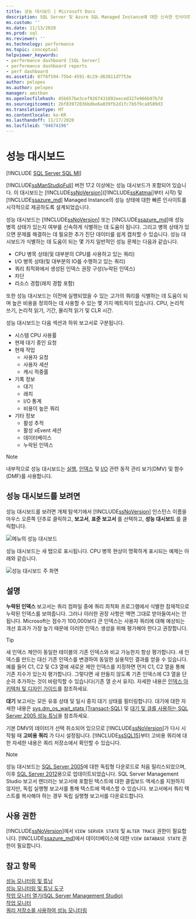 ```yaml
---
title: 성능 대시보드 | Microsoft Docs
description: SQL Server 및 Azure SQL Managed Instance에 대한 신속한 인사이트를 제공하는 SQL Server Management Studio Performance 대시보드에 대해 알아봅니다.
ms.custom: ''
ms.date: 11/13/2020
ms.prod: sql
ms.reviewer: ''
ms.technology: performance
ms.topic: conceptual
helpviewer_keywords:
- performance dashboard [SQL Server]
- performance dashboard reports
- perf dashboard
ms.assetid: 07f8f594-75b4-4591-8c29-d63811d7753e
author: pelopes
ms.author: pelopes
manager: amitban
ms.openlocfilehash: 45b657be3cef9267431892eeced327e966b97b7d
ms.sourcegitcommit: 2bf83972036bdbe6a039fb2d1fc7b5f9ca9589d3
ms.translationtype: HT
ms.contentlocale: ko-KR
ms.lasthandoff: 11/17/2020
ms.locfileid: "94674196"
---
```

# <a name="performance-dashboard"></a>성능 대시보드
[!INCLUDE [SQL Server SQL MI](../../includes/applies-to-version/sql-asdbmi.md)]

[!INCLUDE[ssManStudioFull](../../includes/ssmanstudiofull-md.md)] 버전 17.2 이상에는 성능 대시보드가 포함되어 있습니다. 이 대시보드는 [!INCLUDE[ssNoVersion](../../includes/ssnoversion-md.md)]([!INCLUDE[ssKatmai](../../includes/ssKatmai-md.md)]부터 시작) 및 [!INCLUDE[ssazure_md](../../includes/ssazure_md.md)] Managed Instance의 성능 상태에 대한 빠른 인사이트를 시각적으로 제공하도록 설계되었습니다. 

성능 대시보드는 [!INCLUDE[ssNoVersion](../../includes/ssnoversion-md.md)] 또는 [!INCLUDE[ssazure_md](../../includes/ssazure_md.md)]에 성능 병목 상태가 있는지 여부를 신속하게 식별하는 데 도움이 됩니다. 그리고 병목 상태가 있으면 문제를 해결하는 데 필요한 추가 진단 데이터를 쉽게 캡처할 수 있습니다. 성능 대시보드가 식별하는 데 도움이 되는 몇 가지 일반적인 성능 문제는 다음과 같습니다.
-  CPU 병목 상태(및 대부분의 CPU를 사용하고 있는 쿼리)
-  I/O 병목 상태(및 대부분의 IO를 수행하고 있는 쿼리)
-  쿼리 최적화에서 생성된 인덱스 권장 구성(누락된 인덱스)
-  차단
-  리소스 경합(래치 경합 포함)

또한 성능 대시보드는 이전에 실행되었을 수 있는 고가의 쿼리를 식별하는 데 도움이 되며 높은 비용을 정의하는 데 사용할 수 있는 몇 가지 메트릭이 있습니다. CPU, 논리적 쓰기, 논리적 읽기, 기간, 물리적 읽기 및 CLR 시간.

성능 대시보드는 다음 섹션과 하위 보고서로 구분됩니다.
-  시스템 CPU 사용률
-  현재 대기 중인 요청
-  현재 작업
   -  사용자 요청
   -  사용자 세션
   -  캐시 적중률
-  기록 정보
   -  대기
   -  래치
   -  I/O 통계
   -  비용이 높은 쿼리
- 기타 정보
  -  활성 추적
  -  활성 xEvent 세션
  -  데이터베이스
  -  누락된 인덱스

> [!NOTE] 
> 내부적으로 성능 대시보드는 [실행](../../relational-databases/system-dynamic-management-views/execution-related-dynamic-management-views-and-functions-transact-sql.md), [인덱스](../../relational-databases/system-dynamic-management-views/index-related-dynamic-management-views-and-functions-transact-sql.md) 및 [I/O](../../relational-databases/system-dynamic-management-views/i-o-related-dynamic-management-views-and-functions-transact-sql.md) 관련 동적 관리 보기(DMV) 및 함수(DMF)를 사용합니다.

## <a name="to-view-the-performance-dashboard"></a>성능 대시보드를 보려면 
  
성능 대시보드를 보려면 개체 탐색기에서 [!INCLUDE[ssNoVersion](../../includes/ssnoversion-md.md)] 인스턴스 이름을 마우스 오른쪽 단추로 클릭하고, **보고서**, **표준 보고서** 를 선택하고, **성능 대시보드** 를 클릭합니다.  
  
![메뉴의 성능 대시보드](../../relational-databases/performance/media/perf_dashboard_ssms.png "메뉴의 성능 대시보드")  
  
성능 대시보드는 새 탭으로 표시됩니다. CPU 병목 현상이 명확하게 표시되는 예제는 아래와 같습니다.  
  
![성능 대시보드 주 화면](../../relational-databases/performance/media/perf_dashboard.png "성능 대시보드 주 화면")  
  
## <a name="remarks"></a>설명
**누락된 인덱스** 보고서는 쿼리 컴파일 중에 쿼리 최적화 프로그램에서 식별한 잠재적으로 누락된 인덱스를 보여줍니다. 그러나 이러한 권장 사항은 액면 그대로 받아들여서는 안됩니다. Microsoft는 점수가 100,000보다 큰 인덱스는 사용자 쿼리에 대해 예상되는 개선 효과가 가장 높기 때문에 이러한 인덱스 생성을 위해 평가해야 한다고 권장합니다. 

> [!TIP]
> 새 인덱스 제안이 동일한 테이블의 기존 인덱스와 비교 가능한지 항상 평가합니다. 새 인덱스를 만드는 대신 기존 인덱스를 변경하여 동일한 실용적인 결과를 얻을 수 있습니다. 예를 들어 C1, C2 및 C3 열에 새로운 제안 인덱스를 지정하면 먼저 C1, C2 열을 통해 기존 지수가 있는지 평가합니다. 그렇다면 새 만들지 않도록 기존 인덱스에 C3 열을 단순히 추가하는 것이 바람직할 수 있습니다(기존 열 순서 유지).
> 자세한 내용은 [인덱스 아키텍처 및 디자인 가이드](../../relational-databases/sql-server-index-design-guide.md)를 참조하세요.

**대기** 보고서는 모든 유휴 상태 및 일시 중지 대기 상태를 필터링합니다. 대기에 대한 자세한 내용은 [sys.dm_os_wait_stats &#40;Transact-SQL&#41;](../../relational-databases/system-dynamic-management-views/sys-dm-os-wait-stats-transact-sql.md) 및 [대기 및 큐를 사용하는 SQL Server 2005 성능 튜닝](https://download.microsoft.com/download/4/7/a/47a548b9-249e-484c-abd7-29f31282b04d/performance_tuning_waits_queues.doc)을 참조하세요.

기본 DMV의 데이터가 선택 취소되어 있으므로 [!INCLUDE[ssNoVersion](../../includes/ssnoversion-md.md)]가 다시 시작될 때 **고비용 쿼리** 가 다시 설정됩니다. [!INCLUDE[ssSQL15](../../includes/sssql15-md.md)]부터 고비용 쿼리에 대한 자세한 내용은 쿼리 저장소에서 확인할 수 있습니다. 


> [!NOTE]
> 성능 대시보드는 [SQL Server 2005](https://techcommunity.microsoft.com/t5/SQL-Server-Support/SQL-Server-2005-Performance-Dashboard-Reports/ba-p/315415)에 대한 독립형 다운로드로 처음 릴리스되었으며, 이후 [SQL Server 2012](https://www.microsoft.com/download/details.aspx?id=29063)용으로 업데이트되었습니다. SQL Server Management Studio 보고서 렌더러는 보고서에 포함된 텍스트에 대한 클립보드 액세스를 지원하지 않지만, 독립 실행형 보고서를 통해 텍스트에 액세스할 수 있습니다.  보고서에서 쿼리 텍스트를 복사해야 하는 경우 독립 실행형 보고서를 다운로드합니다.

## <a name="permissions"></a>사용 권한  
[!INCLUDE[ssNoVersion](../../includes/ssnoversion-md.md)]에서 `VIEW SERVER STATE` 및 `ALTER TRACE` 권한이 필요합니다. [!INCLUDE[ssazure_md](../../includes/ssazure_md.md)]에서 데이터베이스에 대한 `VIEW DATABASE STATE` 권한이 필요합니다.

## <a name="see-also"></a>참고 항목  
 [성능 모니터링 및 튜닝](../../relational-databases/performance/monitor-and-tune-for-performance.md)     
 [성능 모니터링 및 튜닝 도구](../../relational-databases/performance/performance-monitoring-and-tuning-tools.md)     
 [작업 모니터 열기&#40;SQL Server Management Studio&#41;](../../relational-databases/performance-monitor/open-activity-monitor-sql-server-management-studio.md)     
 [작업 모니터](../../relational-databases/performance-monitor/activity-monitor.md)     
 [쿼리 저장소를 사용하여 성능 모니터링](../../relational-databases/performance/monitoring-performance-by-using-the-query-store.md)     
